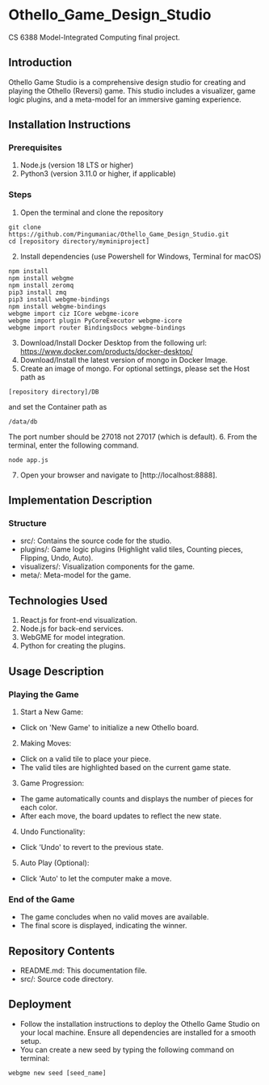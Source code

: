 # Othello_Game_Design_Studio
CS 6388 Model-Integrated Computing final project.

## Introduction
Othello Game Studio is a comprehensive design studio for creating and playing the Othello (Reversi) game. This studio includes a visualizer, game logic plugins, and a meta-model for an immersive gaming experience.

## Installation Instructions

### Prerequisites
1. Node.js (version 18 LTS or higher)
2. Python3 (version 3.11.0 or higher, if applicable)

### Steps 
1. Open the terminal and clone the repository 
```
git clone https://github.com/Pingumaniac/Othello_Game_Design_Studio.git
cd [repository directory/myminiproject]
```
2. Install dependencies (use Powershell for Windows, Terminal for macOS)
```
npm install
npm install webgme
npm install zeromq
pip3 install zmq
pip3 install webgme-bindings
npm install webgme-bindings
webgme import ciz ICore webgme-icore
webgme import plugin PyCoreExecutor webgme-icore
webgme import router BindingsDocs webgme-bindings
```
3. Download/Install Docker Desktop from the following url: https://www.docker.com/products/docker-desktop/
4. Download/Install the latest version of mongo in Docker Image.
5. Create an image of mongo. For optional settings, please set the Host path as
```
[repository directory]/DB
```
and set the Container path as
```
/data/db
```
The port number should be 27018 not 27017 (which is default).
6. From the terminal, enter the following command.
```
node app.js
```
7. Open your browser and navigate to [http://localhost:8888].

## Implementation Description

### Structure
* src/: Contains the source code for the studio.
* plugins/: Game logic plugins (Highlight valid tiles, Counting pieces, Flipping, Undo, Auto).
* visualizers/: Visualization components for the game.
* meta/: Meta-model for the game.

## Technologies Used
1. React.js for front-end visualization.
2. Node.js for back-end services.
3. WebGME for model integration.
4. Python for creating the plugins.


## Usage Description

### Playing the Game
1. Start a New Game:
* Click on 'New Game' to initialize a new Othello board.
2. Making Moves:
* Click on a valid tile to place your piece.
* The valid tiles are highlighted based on the current game state.
3. Game Progression:
* The game automatically counts and displays the number of pieces for each color.
* After each move, the board updates to reflect the new state.
4. Undo Functionality:
* Click 'Undo' to revert to the previous state.
5. Auto Play (Optional):
* Click 'Auto' to let the computer make a move.

### End of the Game
* The game concludes when no valid moves are available.
* The final score is displayed, indicating the winner.

## Repository Contents
* README.md: This documentation file.
* src/: Source code directory.

## Deployment
* Follow the installation instructions to deploy the Othello Game Studio on your local machine. Ensure all dependencies are installed for a smooth setup.
* You can create a new seed by typing the following command on terminal:
```
webgme new seed [seed_name]
```